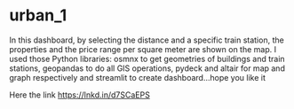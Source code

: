 # urban_1
In this dashboard, by selecting the distance and a specific train station, the properties and the price range per square meter are shown on the map. I used those Python libraries: osmnx to get geometries of buildings and train stations, geopandas to do all GIS operations, pydeck and altair for map and graph respectively and streamlit to create dashboard...hope you like it

Here the link https://lnkd.in/d7SCaEPS
